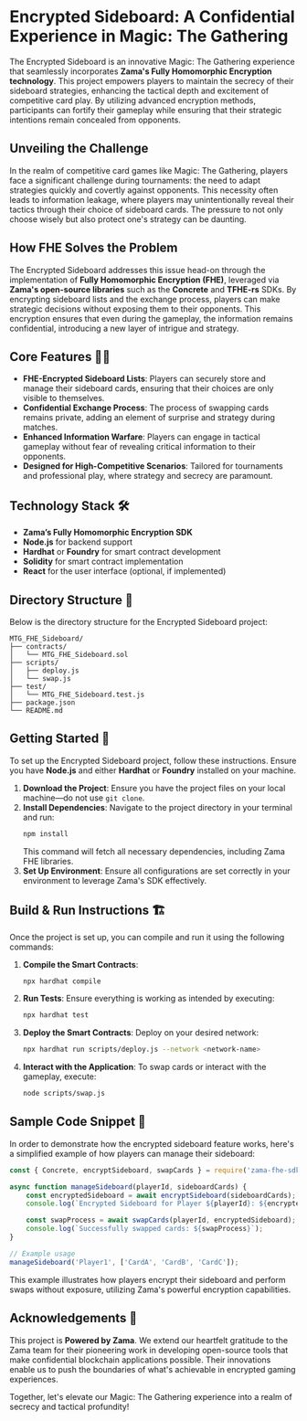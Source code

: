 # Encrypted Sideboard: A Confidential Experience in Magic: The Gathering

The Encrypted Sideboard is an innovative Magic: The Gathering experience that seamlessly incorporates **Zama's Fully Homomorphic Encryption technology**. This project empowers players to maintain the secrecy of their sideboard strategies, enhancing the tactical depth and excitement of competitive card play. By utilizing advanced encryption methods, participants can fortify their gameplay while ensuring that their strategic intentions remain concealed from opponents.

## Unveiling the Challenge

In the realm of competitive card games like Magic: The Gathering, players face a significant challenge during tournaments: the need to adapt strategies quickly and covertly against opponents. This necessity often leads to information leakage, where players may unintentionally reveal their tactics through their choice of sideboard cards. The pressure to not only choose wisely but also protect one's strategy can be daunting. 

## How FHE Solves the Problem

The Encrypted Sideboard addresses this issue head-on through the implementation of **Fully Homomorphic Encryption (FHE)**, leveraged via **Zama's open-source libraries** such as the **Concrete** and **TFHE-rs** SDKs. By encrypting sideboard lists and the exchange process, players can make strategic decisions without exposing them to their opponents. This encryption ensures that even during the gameplay, the information remains confidential, introducing a new layer of intrigue and strategy. 

## Core Features 🎴✨

- **FHE-Encrypted Sideboard Lists**: Players can securely store and manage their sideboard cards, ensuring that their choices are only visible to themselves.
- **Confidential Exchange Process**: The process of swapping cards remains private, adding an element of surprise and strategy during matches.
- **Enhanced Information Warfare**: Players can engage in tactical gameplay without fear of revealing critical information to their opponents.
- **Designed for High-Competitive Scenarios**: Tailored for tournaments and professional play, where strategy and secrecy are paramount.
  
## Technology Stack 🛠️

- **Zama’s Fully Homomorphic Encryption SDK**
- **Node.js** for backend support
- **Hardhat** or **Foundry** for smart contract development
- **Solidity** for smart contract implementation
- **React** for the user interface (optional, if implemented)

## Directory Structure 📂

Below is the directory structure for the Encrypted Sideboard project:

```
MTG_FHE_Sideboard/
├── contracts/
│   └── MTG_FHE_Sideboard.sol
├── scripts/
│   ├── deploy.js
│   └── swap.js
├── test/
│   └── MTG_FHE_Sideboard.test.js
├── package.json
└── README.md
```

## Getting Started 🚀

To set up the Encrypted Sideboard project, follow these instructions. Ensure you have **Node.js** and either **Hardhat** or **Foundry** installed on your machine.

1. **Download the Project**: Ensure you have the project files on your local machine—do not use `git clone`.
2. **Install Dependencies**: Navigate to the project directory in your terminal and run:
   ```bash
   npm install
   ```
   This command will fetch all necessary dependencies, including Zama FHE libraries.
3. **Set Up Environment**: Ensure all configurations are set correctly in your environment to leverage Zama's SDK effectively.

## Build & Run Instructions 🏗️

Once the project is set up, you can compile and run it using the following commands:

1. **Compile the Smart Contracts**:
   ```bash
   npx hardhat compile
   ```

2. **Run Tests**: Ensure everything is working as intended by executing:
   ```bash
   npx hardhat test
   ```

3. **Deploy the Smart Contracts**: Deploy on your desired network:
   ```bash
   npx hardhat run scripts/deploy.js --network <network-name>
   ```

4. **Interact with the Application**: To swap cards or interact with the gameplay, execute:
   ```bash
   node scripts/swap.js
   ```

## Sample Code Snippet 📜

In order to demonstrate how the encrypted sideboard feature works, here's a simplified example of how players can manage their sideboard:

```javascript
const { Concrete, encryptSideboard, swapCards } = require('zama-fhe-sdk');

async function manageSideboard(playerId, sideboardCards) {
    const encryptedSideboard = await encryptSideboard(sideboardCards);
    console.log(`Encrypted Sideboard for Player ${playerId}: ${encryptedSideboard}`);

    const swapProcess = await swapCards(playerId, encryptedSideboard);
    console.log(`Successfully swapped cards: ${swapProcess}`);
}

// Example usage
manageSideboard('Player1', ['CardA', 'CardB', 'CardC']);
```

This example illustrates how players encrypt their sideboard and perform swaps without exposure, utilizing Zama's powerful encryption capabilities.

## Acknowledgements 🙏

This project is **Powered by Zama**. We extend our heartfelt gratitude to the Zama team for their pioneering work in developing open-source tools that make confidential blockchain applications possible. Their innovations enable us to push the boundaries of what's achievable in encrypted gaming experiences.

Together, let's elevate our Magic: The Gathering experience into a realm of secrecy and tactical profundity!